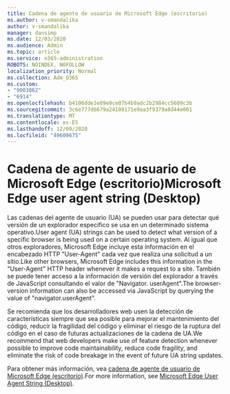 ```yaml
---
title: Cadena de agente de usuario de Microsoft Edge (escritorio)
ms.author: v-smandalika
author: v-smandalika
manager: dansimp
ms.date: 12/03/2020
ms.audience: Admin
ms.topic: article
ms.service: o365-administration
ROBOTS: NOINDEX, NOFOLLOW
localization_priority: Normal
ms.collection: Adm_O365
ms.custom:
- "9003862"
- "6914"
ms.openlocfilehash: b4106dde1e09e0ce07b4b9adc2b2984cc5609c3b
ms.sourcegitcommit: 3c6e777d6679a24108171e9aa3f9379a8d44e001
ms.translationtype: MT
ms.contentlocale: es-ES
ms.lasthandoff: 12/09/2020
ms.locfileid: "49609675"
---
```

# <a name="microsoft-edge-user-agent-string-desktop"></a><span data-ttu-id="79c63-102">Cadena de agente de usuario de Microsoft Edge (escritorio)</span><span class="sxs-lookup"><span data-stu-id="79c63-102">Microsoft Edge user agent string (Desktop)</span></span>

<span data-ttu-id="79c63-103">Las cadenas del agente de usuario (UA) se pueden usar para detectar qué versión de un explorador específico se usa en un determinado sistema operativo.</span><span class="sxs-lookup"><span data-stu-id="79c63-103">User agent (UA) strings can be used to detect what version of a specific browser is being used on a certain operating system.</span></span> <span data-ttu-id="79c63-104">Al igual que otros exploradores, Microsoft Edge incluye esta información en el encabezado HTTP "User-Agent" cada vez que realiza una solicitud a un sitio.</span><span class="sxs-lookup"><span data-stu-id="79c63-104">Like other browsers, Microsoft Edge includes this information in the "User-Agent" HTTP header whenever it makes a request to a site.</span></span> <span data-ttu-id="79c63-105">También se puede tener acceso a la información de versión del explorador a través de JavaScript consultando el valor de "Navigator. userAgent".</span><span class="sxs-lookup"><span data-stu-id="79c63-105">The browser-version information can also be accessed via JavaScript by querying the value of "navigator.userAgent".</span></span>

<span data-ttu-id="79c63-106">Se recomienda que los desarrolladores web usen la detección de características siempre que sea posible para mejorar el mantenimiento del código, reducir la fragilidad del código y eliminar el riesgo de la ruptura del código en el caso de futuras actualizaciones de la cadena de UA.</span><span class="sxs-lookup"><span data-stu-id="79c63-106">We recommend that web developers make use of feature detection whenever possible to improve code maintainability, reduce code fragility, and eliminate the risk of code breakage in the event of future UA string updates.</span></span>

<span data-ttu-id="79c63-107">Para obtener más información, vea [cadena de agente de usuario de Microsoft Edge (escritorio)](https://docs.microsoft.com/microsoft-edge/web-platform/user-agent-string).</span><span class="sxs-lookup"><span data-stu-id="79c63-107">For more information, see [Microsoft Edge User Agent String (Desktop)](https://docs.microsoft.com/microsoft-edge/web-platform/user-agent-string).</span></span>